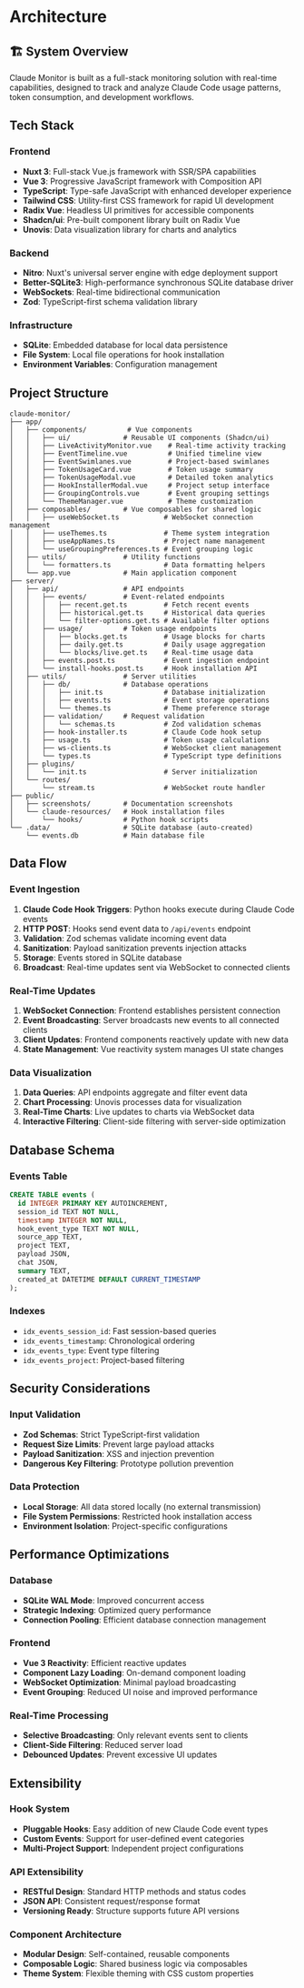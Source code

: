 # Architecture

## 🏗️ System Overview

Claude Monitor is built as a full-stack monitoring solution with real-time capabilities, designed to track and analyze Claude Code usage patterns, token consumption, and development workflows.

## Tech Stack

### Frontend
- **Nuxt 3**: Full-stack Vue.js framework with SSR/SPA capabilities
- **Vue 3**: Progressive JavaScript framework with Composition API
- **TypeScript**: Type-safe JavaScript with enhanced developer experience
- **Tailwind CSS**: Utility-first CSS framework for rapid UI development
- **Radix Vue**: Headless UI primitives for accessible components
- **Shadcn/ui**: Pre-built component library built on Radix Vue
- **Unovis**: Data visualization library for charts and analytics

### Backend
- **Nitro**: Nuxt's universal server engine with edge deployment support
- **Better-SQLite3**: High-performance synchronous SQLite database driver
- **WebSockets**: Real-time bidirectional communication
- **Zod**: TypeScript-first schema validation library

### Infrastructure
- **SQLite**: Embedded database for local data persistence
- **File System**: Local file operations for hook installation
- **Environment Variables**: Configuration management

## Project Structure

```
claude-monitor/
├── app/
│   ├── components/          # Vue components
│   │   ├── ui/             # Reusable UI components (Shadcn/ui)
│   │   ├── LiveActivityMonitor.vue    # Real-time activity tracking
│   │   ├── EventTimeline.vue          # Unified timeline view
│   │   ├── EventSwimlanes.vue         # Project-based swimlanes
│   │   ├── TokenUsageCard.vue         # Token usage summary
│   │   ├── TokenUsageModal.vue        # Detailed token analytics
│   │   ├── HookInstallerModal.vue     # Project setup interface
│   │   ├── GroupingControls.vue       # Event grouping settings
│   │   └── ThemeManager.vue           # Theme customization
│   ├── composables/        # Vue composables for shared logic
│   │   ├── useWebSocket.ts           # WebSocket connection management
│   │   ├── useThemes.ts              # Theme system integration
│   │   ├── useAppNames.ts            # Project name management
│   │   └── useGroupingPreferences.ts # Event grouping logic
│   ├── utils/              # Utility functions
│   │   └── formatters.ts             # Data formatting helpers
│   └── app.vue             # Main application component
├── server/
│   ├── api/                # API endpoints
│   │   ├── events/         # Event-related endpoints
│   │   │   ├── recent.get.ts         # Fetch recent events
│   │   │   ├── historical.get.ts     # Historical data queries
│   │   │   └── filter-options.get.ts # Available filter options
│   │   ├── usage/          # Token usage endpoints
│   │   │   ├── blocks.get.ts         # Usage blocks for charts
│   │   │   ├── daily.get.ts          # Daily usage aggregation
│   │   │   └── blocks/live.get.ts    # Real-time usage data
│   │   ├── events.post.ts            # Event ingestion endpoint
│   │   └── install-hooks.post.ts     # Hook installation API
│   ├── utils/              # Server utilities
│   │   ├── db/             # Database operations
│   │   │   ├── init.ts               # Database initialization
│   │   │   ├── events.ts             # Event storage operations
│   │   │   └── themes.ts             # Theme preference storage
│   │   ├── validation/     # Request validation
│   │   │   └── schemas.ts            # Zod validation schemas
│   │   ├── hook-installer.ts         # Claude Code hook setup
│   │   ├── usage.ts                  # Token usage calculations
│   │   ├── ws-clients.ts             # WebSocket client management
│   │   └── types.ts                  # TypeScript type definitions
│   ├── plugins/
│   │   └── init.ts                   # Server initialization
│   └── routes/
│       └── stream.ts                 # WebSocket route handler
├── public/
│   ├── screenshots/        # Documentation screenshots
│   └── claude-resources/   # Hook installation files
│       └── hooks/          # Python hook scripts
└── .data/                  # SQLite database (auto-created)
    └── events.db           # Main database file
```

## Data Flow

### Event Ingestion
1. **Claude Code Hook Triggers**: Python hooks execute during Claude Code events
2. **HTTP POST**: Hooks send event data to `/api/events` endpoint
3. **Validation**: Zod schemas validate incoming event data
4. **Sanitization**: Payload sanitization prevents injection attacks
5. **Storage**: Events stored in SQLite database
6. **Broadcast**: Real-time updates sent via WebSocket to connected clients

### Real-Time Updates
1. **WebSocket Connection**: Frontend establishes persistent connection
2. **Event Broadcasting**: Server broadcasts new events to all connected clients
3. **Client Updates**: Frontend components reactively update with new data
4. **State Management**: Vue reactivity system manages UI state changes

### Data Visualization
1. **Data Queries**: API endpoints aggregate and filter event data
2. **Chart Processing**: Unovis processes data for visualization
3. **Real-Time Charts**: Live updates to charts via WebSocket data
4. **Interactive Filtering**: Client-side filtering with server-side optimization

## Database Schema

### Events Table
```sql
CREATE TABLE events (
  id INTEGER PRIMARY KEY AUTOINCREMENT,
  session_id TEXT NOT NULL,
  timestamp INTEGER NOT NULL,
  hook_event_type TEXT NOT NULL,
  source_app TEXT,
  project TEXT,
  payload JSON,
  chat JSON,
  summary TEXT,
  created_at DATETIME DEFAULT CURRENT_TIMESTAMP
);
```

### Indexes
- `idx_events_session_id`: Fast session-based queries
- `idx_events_timestamp`: Chronological ordering
- `idx_events_type`: Event type filtering
- `idx_events_project`: Project-based filtering

## Security Considerations

### Input Validation
- **Zod Schemas**: Strict TypeScript-first validation
- **Request Size Limits**: Prevent large payload attacks
- **Payload Sanitization**: XSS and injection prevention
- **Dangerous Key Filtering**: Prototype pollution prevention

### Data Protection
- **Local Storage**: All data stored locally (no external transmission)
- **File System Permissions**: Restricted hook installation access
- **Environment Isolation**: Project-specific configurations

## Performance Optimizations

### Database
- **SQLite WAL Mode**: Improved concurrent access
- **Strategic Indexing**: Optimized query performance
- **Connection Pooling**: Efficient database connection management

### Frontend
- **Vue 3 Reactivity**: Efficient reactive updates
- **Component Lazy Loading**: On-demand component loading
- **WebSocket Optimization**: Minimal payload broadcasting
- **Event Grouping**: Reduced UI noise and improved performance

### Real-Time Processing
- **Selective Broadcasting**: Only relevant events sent to clients
- **Client-Side Filtering**: Reduced server load
- **Debounced Updates**: Prevent excessive UI updates

## Extensibility

### Hook System
- **Pluggable Hooks**: Easy addition of new Claude Code event types
- **Custom Events**: Support for user-defined event categories
- **Multi-Project Support**: Independent project configurations

### API Extensibility
- **RESTful Design**: Standard HTTP methods and status codes
- **JSON API**: Consistent request/response format
- **Versioning Ready**: Structure supports future API versions

### Component Architecture
- **Modular Design**: Self-contained, reusable components
- **Composable Logic**: Shared business logic via composables
- **Theme System**: Flexible theming with CSS custom properties